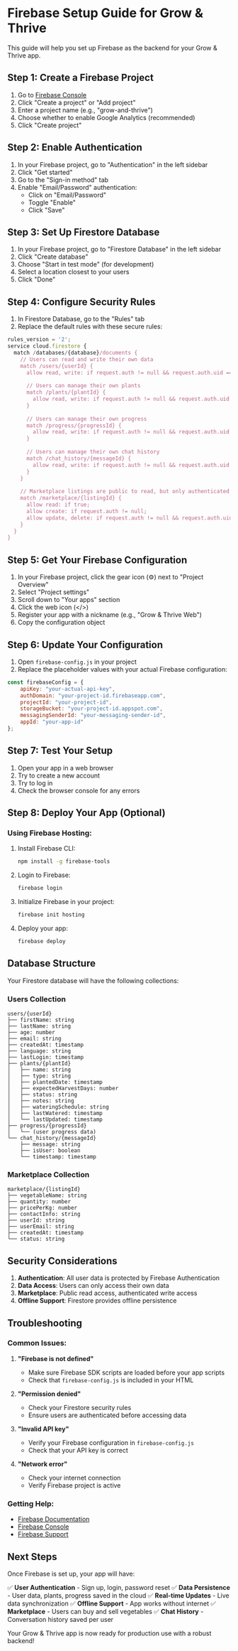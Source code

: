 # Firebase Setup Guide for Grow & Thrive

This guide will help you set up Firebase as the backend for your Grow & Thrive app.

## Step 1: Create a Firebase Project

1. Go to [Firebase Console](https://console.firebase.google.com/)
2. Click "Create a project" or "Add project"
3. Enter a project name (e.g., "grow-and-thrive")
4. Choose whether to enable Google Analytics (recommended)
5. Click "Create project"

## Step 2: Enable Authentication

1. In your Firebase project, go to "Authentication" in the left sidebar
2. Click "Get started"
3. Go to the "Sign-in method" tab
4. Enable "Email/Password" authentication:
   - Click on "Email/Password"
   - Toggle "Enable"
   - Click "Save"

## Step 3: Set Up Firestore Database

1. In your Firebase project, go to "Firestore Database" in the left sidebar
2. Click "Create database"
3. Choose "Start in test mode" (for development)
4. Select a location closest to your users
5. Click "Done"

## Step 4: Configure Security Rules

1. In Firestore Database, go to the "Rules" tab
2. Replace the default rules with these secure rules:

```javascript
rules_version = '2';
service cloud.firestore {
  match /databases/{database}/documents {
    // Users can read and write their own data
    match /users/{userId} {
      allow read, write: if request.auth != null && request.auth.uid == userId;
      
      // Users can manage their own plants
      match /plants/{plantId} {
        allow read, write: if request.auth != null && request.auth.uid == userId;
      }
      
      // Users can manage their own progress
      match /progress/{progressId} {
        allow read, write: if request.auth != null && request.auth.uid == userId;
      }
      
      // Users can manage their own chat history
      match /chat_history/{messageId} {
        allow read, write: if request.auth != null && request.auth.uid == userId;
      }
    }
    
    // Marketplace listings are public to read, but only authenticated users can create
    match /marketplace/{listingId} {
      allow read: if true;
      allow create: if request.auth != null;
      allow update, delete: if request.auth != null && request.auth.uid == resource.data.userId;
    }
  }
}
```

## Step 5: Get Your Firebase Configuration

1. In your Firebase project, click the gear icon (⚙️) next to "Project Overview"
2. Select "Project settings"
3. Scroll down to "Your apps" section
4. Click the web icon (</>)
5. Register your app with a nickname (e.g., "Grow & Thrive Web")
6. Copy the configuration object

## Step 6: Update Your Configuration

1. Open `firebase-config.js` in your project
2. Replace the placeholder values with your actual Firebase configuration:

```javascript
const firebaseConfig = {
    apiKey: "your-actual-api-key",
    authDomain: "your-project-id.firebaseapp.com",
    projectId: "your-project-id",
    storageBucket: "your-project-id.appspot.com",
    messagingSenderId: "your-messaging-sender-id",
    appId: "your-app-id"
};
```

## Step 7: Test Your Setup

1. Open your app in a web browser
2. Try to create a new account
3. Try to log in
4. Check the browser console for any errors

## Step 8: Deploy Your App (Optional)

### Using Firebase Hosting:

1. Install Firebase CLI:
   ```bash
   npm install -g firebase-tools
   ```

2. Login to Firebase:
   ```bash
   firebase login
   ```

3. Initialize Firebase in your project:
   ```bash
   firebase init hosting
   ```

4. Deploy your app:
   ```bash
   firebase deploy
   ```

## Database Structure

Your Firestore database will have the following collections:

### Users Collection
```
users/{userId}
├── firstName: string
├── lastName: string
├── age: number
├── email: string
├── createdAt: timestamp
├── language: string
├── lastLogin: timestamp
├── plants/{plantId}
│   ├── name: string
│   ├── type: string
│   ├── plantedDate: timestamp
│   ├── expectedHarvestDays: number
│   ├── status: string
│   ├── notes: string
│   ├── wateringSchedule: string
│   ├── lastWatered: timestamp
│   └── lastUpdated: timestamp
├── progress/{progressId}
│   └── (user progress data)
└── chat_history/{messageId}
    ├── message: string
    ├── isUser: boolean
    └── timestamp: timestamp
```

### Marketplace Collection
```
marketplace/{listingId}
├── vegetableName: string
├── quantity: number
├── pricePerKg: number
├── contactInfo: string
├── userId: string
├── userEmail: string
├── createdAt: timestamp
└── status: string
```

## Security Considerations

1. **Authentication**: All user data is protected by Firebase Authentication
2. **Data Access**: Users can only access their own data
3. **Marketplace**: Public read access, authenticated write access
4. **Offline Support**: Firestore provides offline persistence

## Troubleshooting

### Common Issues:

1. **"Firebase is not defined"**
   - Make sure Firebase SDK scripts are loaded before your app scripts
   - Check that `firebase-config.js` is included in your HTML

2. **"Permission denied"**
   - Check your Firestore security rules
   - Ensure users are authenticated before accessing data

3. **"Invalid API key"**
   - Verify your Firebase configuration in `firebase-config.js`
   - Check that your API key is correct

4. **"Network error"**
   - Check your internet connection
   - Verify Firebase project is active

### Getting Help:

- [Firebase Documentation](https://firebase.google.com/docs)
- [Firebase Console](https://console.firebase.google.com/)
- [Firebase Support](https://firebase.google.com/support)

## Next Steps

Once Firebase is set up, your app will have:

✅ **User Authentication** - Sign up, login, password reset
✅ **Data Persistence** - User data, plants, progress saved in the cloud
✅ **Real-time Updates** - Live data synchronization
✅ **Offline Support** - App works without internet
✅ **Marketplace** - Users can buy and sell vegetables
✅ **Chat History** - Conversation history saved per user

Your Grow & Thrive app is now ready for production use with a robust backend! 